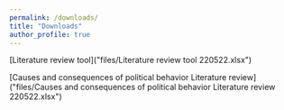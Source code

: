 ```yaml
---
permalink: /downloads/
title: "Downloads"
author_profile: true
---
```



[Literature review tool]("files/Literature review tool 220522.xlsx")

[Causes and consequences of political behavior Literature review]("files/Causes and consequences of political behavior Literature review 220522.xlsx")
